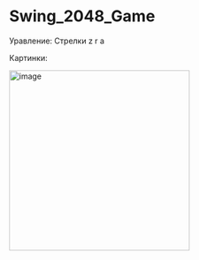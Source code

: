 # Swing_2048_Game

Уравление:
Стрелки
z
r
a

Картинки:

<img width="326" alt="image" src="https://user-images.githubusercontent.com/82940632/219671194-469ee1bd-829d-434b-ba73-94bde4ebf43f.png">

